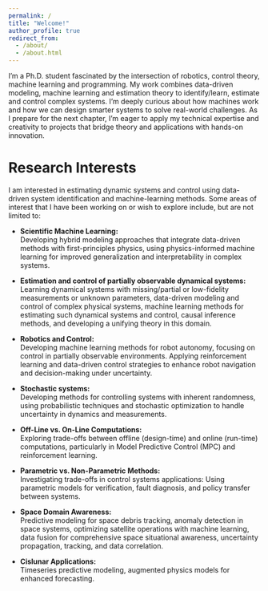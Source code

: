```yaml
---
permalink: /
title: "Welcome!"
author_profile: true
redirect_from: 
  - /about/
  - /about.html
---
```


I’m a Ph.D. student fascinated by the intersection of robotics, control theory, machine learning and programming. My work combines data-driven modeling, machine learning and estimation theory to identify/learn, estimate and control complex systems. I’m deeply curious about how machines work and how we can design smarter systems to solve real-world challenges. As I prepare for the next chapter, I’m eager to apply my technical expertise and creativity to projects that bridge theory and applications with hands-on innovation.


Research Interests
===================
I am interested in estimating dynamic systems and control using data-driven system identification and machine-learning methods. Some areas of interest that I have been working on or wish to explore include, but are not limited to:

- **Scientific Machine Learning:**  
  Developing hybrid modeling approaches that integrate data-driven methods with first-principles physics, using physics-informed machine learning for improved generalization and interpretability in complex systems.

- **Estimation and control of partially observable dynamical systems:**  
  Learning dynamical systems with missing/partial or low-fidelity measurements or unknown parameters, data-driven modeling and control of complex physical systems, machine learning methods for estimating such dynamical systems and control, causal inference methods, and developing a unifying theory in this domain.

- **Robotics and Control:**  
  Developing machine learning methods for robot autonomy, focusing on control in partially observable environments. Applying reinforcement learning and data-driven control strategies to enhance robot navigation and decision-making under uncertainty.

- **Stochastic systems:**  
  Developing methods for controlling systems with inherent randomness, using probabilistic techniques and stochastic optimization to handle uncertainty in dynamics and measurements.

- **Off-Line vs. On-Line Computations:**  
  Exploring trade-offs between offline (design-time) and online (run-time) computations, particularly in Model Predictive Control (MPC) and reinforcement learning.

- **Parametric vs. Non-Parametric Methods:**  
  Investigating trade-offs in control systems applications: Using parametric models for verification, fault diagnosis, and policy transfer between systems.

- **Space Domain Awareness:**  
  Predictive modeling for space debris tracking, anomaly detection in space systems, optimizing satellite operations with machine learning, data fusion for comprehensive space situational awareness, uncertainty propagation, tracking, and data correlation.

- **Cislunar Applications:**  
  Timeseries predictive modeling, augmented physics models for enhanced forecasting.
